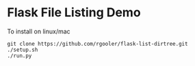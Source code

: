 Flask File Listing Demo
=======================

To install on linux/mac

    git clone https://github.com/rgooler/flask-list-dirtree.git
    ./setup.sh
    ./run.py
